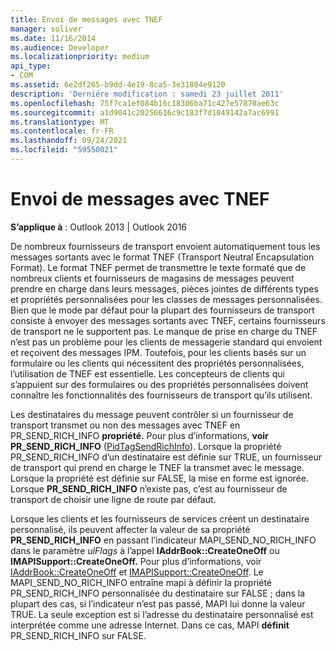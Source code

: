 ```yaml
---
title: Envoi de messages avec TNEF
manager: soliver
ms.date: 11/16/2014
ms.audience: Developer
ms.localizationpriority: medium
api_type:
- COM
ms.assetid: 6e2df265-b9dd-4e19-8ca5-3e31804e9120
description: 'Derniére modification : samedi 23 juillet 2011'
ms.openlocfilehash: 75f7ca1ef084b16c18306ba71c427e57870ae63c
ms.sourcegitcommit: a1d9041c20256616c9c183f7d1049142a7ac6991
ms.translationtype: MT
ms.contentlocale: fr-FR
ms.lasthandoff: 09/24/2021
ms.locfileid: "59550021"
---
```

# <a name="sending-messages-with-tnef"></a>Envoi de messages avec TNEF

  
  
**S’applique à** : Outlook 2013 | Outlook 2016 
  
De nombreux fournisseurs de transport envoient automatiquement tous les messages sortants avec le format TNEF (Transport Neutral Encapsulation Format). Le format TNEF permet de transmettre le texte formaté que de nombreux clients et fournisseurs de magasins de messages peuvent prendre en charge dans leurs messages, pièces jointes de différents types et propriétés personnalisées pour les classes de messages personnalisées. Bien que le mode par défaut pour la plupart des fournisseurs de transport consiste à envoyer des messages sortants avec TNEF, certains fournisseurs de transport ne le supportent pas. Le manque de prise en charge du TNEF n’est pas un problème pour les clients de messagerie standard qui envoient et reçoivent des messages IPM. Toutefois, pour les clients basés sur un formulaire ou les clients qui nécessitent des propriétés personnalisées, l’utilisation de TNEF est essentielle. Les concepteurs de clients qui s’appuient sur des formulaires ou des propriétés personnalisées doivent connaître les fonctionnalités des fournisseurs de transport qu’ils utilisent.
  
Les destinataires du message peuvent contrôler si un fournisseur de transport transmet ou non des messages avec TNEF en PR_SEND_RICH_INFO **propriété.** Pour plus d’informations, **voir PR_SEND_RICH_INFO** ([PidTagSendRichInfo](pidtagsendrichinfo-canonical-property.md)). Lorsque la propriété  PR_SEND_RICH_INFO d’un destinataire est définie sur TRUE, un fournisseur de transport qui prend en charge le TNEF la transmet avec le message. Lorsque la propriété est définie sur FALSE, la mise en forme est ignorée. Lorsque **PR_SEND_RICH_INFO** n’existe pas, c’est au fournisseur de transport de choisir une ligne de route par défaut. 
  
Lorsque les clients et les fournisseurs de services créent un destinataire personnalisé, ils peuvent affecter la valeur de sa propriété **PR_SEND_RICH_INFO** en passant l’indicateur MAPI_SEND_NO_RICH_INFO dans le paramètre _ulFlags_ à l’appel **IAddrBook::CreateOneOff** ou **IMAPISupport::CreateOneOff.** Pour plus d’informations, voir [IAddrBook::CreateOneOff](iaddrbook-createoneoff.md) et [IMAPISupport::CreateOneOff](imapisupport-createoneoff.md). Le MAPI_SEND_NO_RICH_INFO entraîne mapi à définir la  propriété PR_SEND_RICH_INFO personnalisée du destinataire sur FALSE ; dans la plupart des cas, si l’indicateur n’est pas passé, MAPI lui donne la valeur TRUE. La seule exception est si l’adresse du destinataire personnalisé est interprétée comme une adresse Internet. Dans ce cas, MAPI **définit** PR_SEND_RICH_INFO sur FALSE. 
  

